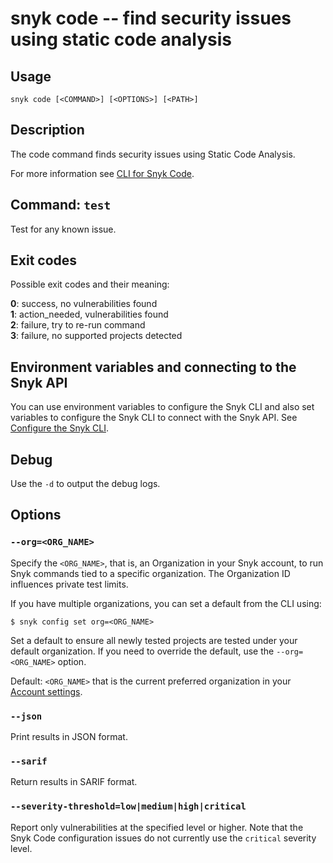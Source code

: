# snyk code -- find security issues using static code analysis

## Usage

`snyk code [<COMMAND>] [<OPTIONS>] [<PATH>]`

## Description

The code command finds security issues using Static Code Analysis.

For more information see [CLI for Snyk Code](https://docs.snyk.io/snyk-code/cli-for-snyk-code).

## Command: `test`

Test for any known issue.

## Exit codes

Possible exit codes and their meaning:

**0**: success, no vulnerabilities found<br />
**1**: action_needed, vulnerabilities found<br />
**2**: failure, try to re-run command<br />
**3**: failure, no supported projects detected<br />

## Environment variables and connecting to the Snyk API

You can use environment variables to configure the Snyk CLI and also set variables to configure the Snyk CLI to connect with the Snyk API. See [Configure the Snyk CLI](https://docs.snyk.io/features/snyk-cli/configure-the-snyk-cli).

## Debug

Use the `-d` to output the debug logs.

## Options

### `--org=<ORG_NAME>`

Specify the `<ORG_NAME>`, that is, an Organization in your Snyk account, to run Snyk commands tied to a specific organization. The Organization ID influences private test limits.

If you have multiple organizations, you can set a default from the CLI using:

`$ snyk config set org=<ORG_NAME>`

Set a default to ensure all newly tested projects are tested under your default organization. If you need to override the default, use the `--org=<ORG_NAME>` option.

Default: `<ORG_NAME>` that is the current preferred organization in your [Account settings](https://app.snyk.io/account).

### `--json`

Print results in JSON format.

### `--sarif`

Return results in SARIF format.

### `--severity-threshold=low|medium|high|critical`

Report only vulnerabilities at the specified level or higher. Note that the Snyk Code configuration issues do not currently use the `critical` severity level.
